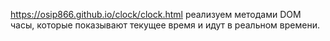 https://osip866.github.io/clock/clock.html
реализуем методами DOM часы, которые показывают текущее время и идут в реальном времени.
